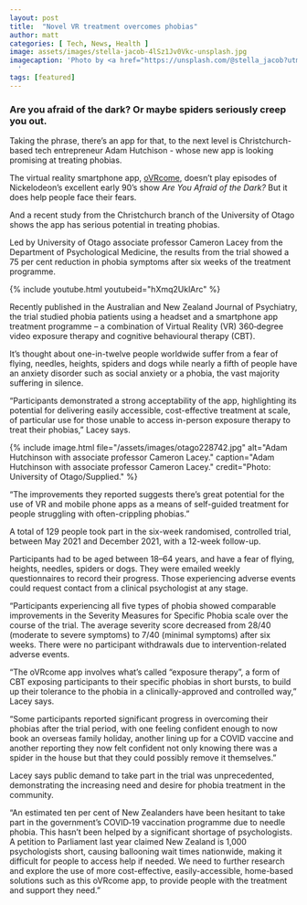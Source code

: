 ```yaml
---
layout: post
title:  "Novel VR treatment overcomes phobias"
author: matt
categories: [ Tech, News, Health ]
image: assets/images/stella-jacob-4lSz1Jv0Vkc-unsplash.jpg
imagecaption: 'Photo by <a href="https://unsplash.com/@stella_jacob?utm_source=unsplash&utm_medium=referral&utm_content=creditCopyText">Stella Jacob</a> on <a href="https://unsplash.com/s/photos/virtual-reality?utm_source=unsplash&utm_medium=referral&utm_content=creditCopyText">Unsplash</a>
  '
tags: [featured]
---
```


### Are you afraid of the dark? Or maybe spiders seriously creep you out.

Taking the phrase, there’s an app for that, to the next level is Christchurch-based tech entrepreneur Adam Hutchison - whose new app is looking promising at treating phobias.

The virtual reality smartphone app, [oVRcome](https://www.ovrcome.io/), doesn’t play episodes of Nickelodeon’s excellent early 90’s show *Are You Afraid of the Dark?* But it does help people face their fears.

And a recent study from the Christchurch branch of the University of Otago shows the app has serious potential in treating phobias.

Led by University of Otago associate professor Cameron Lacey from the Department of Psychological Medicine, the results from the trial showed a 75 per cent reduction in phobia symptoms after six weeks of the treatment programme.

{% include youtube.html youtubeid="hXmq2UklArc" %}

Recently published in the Australian and New Zealand Journal of Psychiatry, the trial studied phobia patients using a headset and a smartphone app treatment programme – a combination of Virtual Reality (VR) 360‑degree video exposure therapy and cognitive behavioural therapy (CBT).

It’s thought about one-in-twelve people worldwide suffer from a fear of flying, needles, heights, spiders and dogs while nearly a fifth of people have an anxiety disorder such as social anxiety or a phobia, the vast majority suffering in silence.

“Participants demonstrated a strong acceptability of the app, highlighting its potential for delivering easily accessible, cost-effective treatment at scale, of particular use for those unable to access in-person exposure therapy to treat their phobias,” Lacey says.

{% include image.html file="/assets/images/otago228742.jpg" alt="Adam Hutchinson with associate professor Cameron Lacey." caption="Adam Hutchinson with associate professor Cameron Lacey." credit="Photo: University of Otago/Supplied." %}

“The improvements they reported suggests there’s great potential for the use of VR and mobile phone apps as a means of self-guided treatment for people struggling with often-crippling phobias.”

A total of 129 people took part in the six-week randomised, controlled trial, between May 2021 and December 2021, with a 12-week follow-up.

Participants had to be aged between 18–64 years, and have a fear of flying, heights, needles, spiders or dogs. They were emailed weekly questionnaires to record their progress. Those experiencing adverse events could request contact from a clinical psychologist at any stage.

“Participants experiencing all five types of phobia showed comparable improvements in the Severity Measures for Specific Phobia scale over the course of the trial. The average severity score decreased from 28/40 (moderate to severe symptoms) to 7/40 (minimal symptoms) after six weeks. There were no participant withdrawals due to intervention-related adverse events.

“The oVRcome app involves what’s called “exposure therapy”, a form of CBT exposing participants to their specific phobias in short bursts, to build up their tolerance to the phobia in a clinically-approved and controlled way,” Lacey says.

“Some participants reported significant progress in overcoming their phobias after the trial period, with one feeling confident enough to now book an overseas family holiday, another lining up for a COVID vaccine and another reporting they now felt confident not only knowing there was a spider in the house but that they could possibly remove it themselves.”

Lacey says public demand to take part in the trial was unprecedented, demonstrating the increasing need and desire for phobia treatment in the community.

“An estimated ten per cent of New Zealanders have been hesitant to take part in the government’s COVID‑19 vaccination programme due to needle phobia. This hasn’t been helped by a significant shortage of psychologists. A petition to Parliament last year claimed New Zealand is 1,000 psychologists short, causing ballooning wait times nationwide, making it difficult for people to access help if needed. We need to further research and explore the use of more cost-effective, easily-accessible, home-based solutions such as this oVRcome app, to provide people with the treatment and support they need.”
